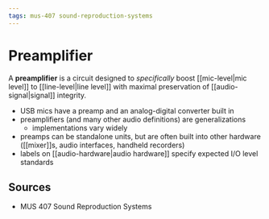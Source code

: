 ```yaml
---
tags: mus-407 sound-reproduction-systems
---
```


# Preamplifier

A **preamplifier** is a circuit designed to _specifically_ boost [[mic-level|mic level]] to [[line-level|line level]] with maximal preservation of [[audio-signal|signal]] integrity.

- USB mics have a preamp and an analog-digital converter built in
- preamplifiers (and many other audio definitions) are generalizations
  - implementations vary widely
- preamps can be standalone units, but are often built into other hardware ([[mixer]]s, audio interfaces, handheld recorders)
- labels on [[audio-hardware|audio hardware]] specify expected I/O level standards

## Sources

- MUS 407 Sound Reproduction Systems
